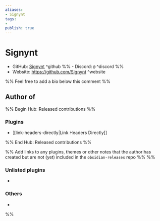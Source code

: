```yaml
---
aliases:
- Signynt
tags: 
- 
publish: true
---
```


# Signynt

- GitHub: [Signynt](https://github.com/Signynt/) ^github
%% - Discord: `@` ^discord %%
- Website: <https://github.com/Signynt> ^website
<!-- - [[Publish sites|Publish site]]: ^publish -->

%% Feel free to add a bio below this comment %%


## Author of

%% Begin Hub: Released contributions %%
### Plugins
- [[link-headers-directly|Link Headers Directly]]

%% End Hub: Released contributions %%

%% Add links to any plugins, themes or other notes that the author has created but are not (yet) included in the `obsidian-releases` repo %%
%%
### Unlisted plugins

- 

### Others

- 
%%

<!--
## Sponsor this author

- [[GitHub sponsors]]: [Sponsor @Signynt on GitHub Sponsors](https://github.com/sponsors/Signynt) ^github-sponsor
- [[Buy me a coffee]]: ^buy-me-a-coffee
- [[PayPal]]: ^paypal
- [[Patreon]]: ^patreon

-->

<!--
## Follow this author

- [[YouTube Channels|On YouTube]]: ^youtube
- Twitter: ^twitter
- ...
-->